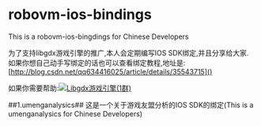 # robovm-ios-bindings #
This is a robovm-ios-bingdings for Chinese Developers

为了支持libgdx游戏引擎的推广,本人会定期编写IOS SDK绑定,并且分享给大家.
如果你想自己动手写绑定的话也可以查看绑定教程,地址是:[http://blog.csdn.net/qq634416025/article/details/35543715]()

如果你需要帮助:<a target="_blank" href="http://shang.qq.com/wpa/qunwpa?idkey=af5f189bdfd10974dcf3f549ed2209fdc51e166da3b03d06705419896501d1c5"><img border="0" src="http://pub.idqqimg.com/wpa/images/group.png" alt="Libgdx游戏引擎(1群)" title="Libgdx游戏引擎(1群)"></a>

##1.umenganalysics##
这是一个关于游戏友盟分析的IOS SDK的绑定(This is a umenganalysics for Chinese Developers) 
